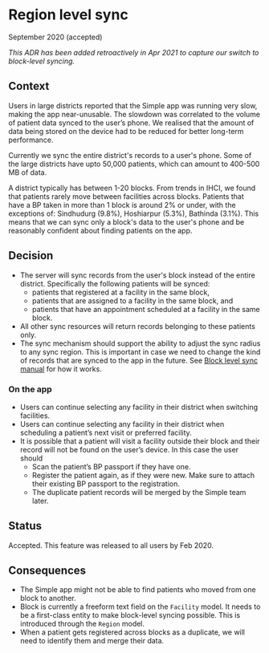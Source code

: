 # Region level sync
September 2020 (accepted)

_This ADR has been added retroactively in Apr 2021 to capture our switch to block-level syncing._

## Context

Users in large districts reported that the Simple app was running very slow, making the app near-unusable.
The slowdown was correlated to the volume of patient data synced to the user’s phone. We realised that the amount of data being stored on the device had to be reduced for better long-term performance.

Currently we sync the entire district's records to a user's phone. Some of the large districts have upto 50,000 patients, which can amount to 400-500 MB of data.

A district typically has between 1-20 blocks. From trends in IHCI, we found that patients rarely move between facilities across blocks. Patients that have a BP taken in more than 1 block is around 2% or under, with the exceptions of: Sindhudurg (9.8%), Hoshiarpur (5.3%), Bathinda (3.1%).
This means that we can sync only a block's data to the user's phone and be reasonably confident about finding patients on the app.

## Decision

- The server will sync records from the user's block instead of the entire district.
  Specifically the following patients will be synced:
  - patients that registered at a facility in the same block,
  - patients that are assigned to a facility in the same block, and
  - patients that have an appointment scheduled at a facility in the same block.
- All other sync resources will return records belonging to these patients only.
- The sync mechanism should support the ability to adjust the sync radius to any sync region.
  This is important in case we need to change the kind of records that are synced to the app in the future.
  See [Block level sync manual](../wiki/adjusting-sync-boundaries.md) for how it works.

### On the app
- Users can continue selecting any facility in their district when switching facilities.
- Users can continue selecting any facility in their district when scheduling a patient’s next visit or preferred facility. 
- It is possible that a patient will visit a facility outside their block and their record will not be found on the user’s device. In this case the user should 
    - Scan the patient’s BP passport if they have one.
    - Register the patient again, as if they were new. Make sure to attach their existing BP passport to the registration.
    - The duplicate patient records will be merged by the Simple team later.

## Status

Accepted. This feature was released to all users by Feb 2020.

## Consequences

- The Simple app might not be able to find patients who moved from one block to another.
- Block is currently a freeform text field on the `Facility` model.
  It needs to be a first-class entity to make block-level syncing possible.
  This is introduced through the `Region` model.
- When a patient gets registered across blocks as a duplicate, we will need to identify them and merge their data.


